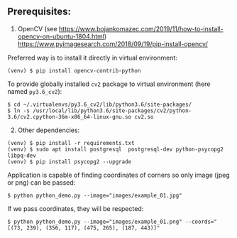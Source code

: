 ## Prerequisites:

1) OpenCV (see https://www.bojankomazec.com/2019/11/how-to-install-opencv-on-ubuntu-1804.html)
https://www.pyimagesearch.com/2018/09/19/pip-install-opencv/

Preferred way is to install it directly in virtual environment:
```
(venv) $ pip install opencv-contrib-python
```

To provide globally installed `cv2` package to virtual environment (here named `py3.6_cv2`):
```
$ cd ~/.virtualenvs/py3.6_cv2/lib/python3.6/site-packages/
$ ln -s /usr/local/lib/python3.6/site-packages/cv2/python-3.6/cv2.cpython-36m-x86_64-linux-gnu.so cv2.so
```

2) Other dependencies:
```
(venv) $ pip install -r requirements.txt
(venv) $ sudo apt install postgresql  postgresql-dev python-psycopg2 libpq-dev
(venv) $ pip install psycopg2 --upgrade
```

Application is capable of finding coordinates of corners so only image (jpeg or png) can be passed:
```
$ python python_demo.py --image="images/example_01.jpg"
```
If we pass coordinates, they will be respected:
```
$ python python_demo.py --image="images/example_01.png" --coords="[(73, 239), (356, 117), (475, 265), (187, 443)]"
```
